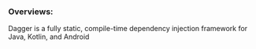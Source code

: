 ### Overviews:
Dagger is a fully static, compile-time dependency injection framework for Java, Kotlin, and Android